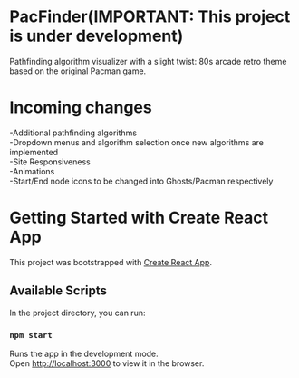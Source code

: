 # PacFinder(IMPORTANT: This project is under development)
Pathfinding algorithm visualizer with a slight twist: 80s arcade retro theme based on the original Pacman game.

# Incoming changes
-Additional pathfinding algorithms  
-Dropdown menus and algorithm selection once new algorithms are implemented  
-Site Responsiveness  
-Animations  
-Start/End node icons to be changed into Ghosts/Pacman respectively  

# Getting Started with Create React App

This project was bootstrapped with [Create React App](https://github.com/facebook/create-react-app).

## Available Scripts

In the project directory, you can run:

### `npm start`

Runs the app in the development mode.\
Open [http://localhost:3000](http://localhost:3000) to view it in the browser.
